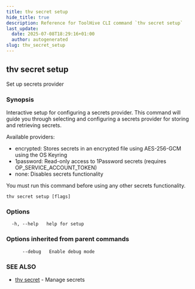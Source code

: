 ```yaml
---
title: thv secret setup
hide_title: true
description: Reference for ToolHive CLI command `thv secret setup`
last_update:
  date: 2025-07-08T18:29:16+01:00
  author: autogenerated
slug: thv_secret_setup
---
```


## thv secret setup

Set up secrets provider

### Synopsis

Interactive setup for configuring a secrets provider.
This command will guide you through selecting and configuring
a secrets provider for storing and retrieving secrets.

Available providers:
  - encrypted: Stores secrets in an encrypted file using AES-256-GCM using the OS Keyring
  - 1password: Read-only access to 1Password secrets (requires OP_SERVICE_ACCOUNT_TOKEN)
  - none: Disables secrets functionality

You must run this command before using any other secrets functionality.

```
thv secret setup [flags]
```

### Options

```
  -h, --help   help for setup
```

### Options inherited from parent commands

```
      --debug   Enable debug mode
```

### SEE ALSO

* [thv secret](thv_secret.md)	 - Manage secrets

